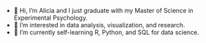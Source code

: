 - 👋 Hi, I’m Alicia and I just graduate with my Master of Science in Experimental Psychology.
- 👀 I’m interested in data analysis, visualization, and research.
- 🌱 I’m currently self-learning R, Python, and SQL for data science.
